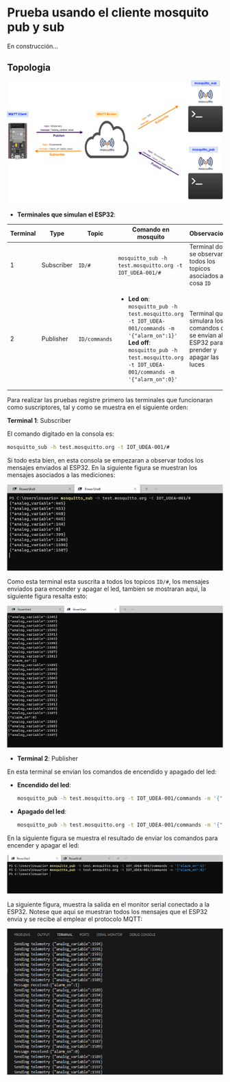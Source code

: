 # Prueba usando el cliente mosquito pub y sub

En construcción...

## Topologia

![red_mqtt](mqtt_ejemplo3-mosquitto-client.png)

* **Terminales que simulan el ESP32**:

|Terminal|Type|Topic|Comando en mosquito|Observaciones|
|---|---|---|---|---|
|1|Subscriber|```ID/#```|```mosquitto_sub -h test.mosquitto.org -t IOT_UDEA-001/#```|Terminal donde se observan todos los topicos asociados a la cosa ```ID```|
|2|Publisher|```ID/commands```|<ul><li>**Led on**: <br> ```mosquitto_pub -h test.mosquitto.org -t IOT_UDEA-001/commands -m '{"alarm_on":1}'``` </li>**Led off**: <br> ```mosquitto_pub -h test.mosquitto.org -t IOT_UDEA-001/commands -m '{"alarm_on":0}'``` </li>|Terminal que simulara los comandos que se envian al ESP32 para prender y apagar las luces|
 

Para realizar las pruebas registre primero las terminales que funcionaran como suscriptores, tal y como se muestra en el siguiente orden:

**Terminal 1**: Subscriber

El comando digitado en la consola es:

```bash
mosquitto_sub -h test.mosquitto.org -t IOT_UDEA-001/#
```

Si todo esta bien, en esta consola se empezaran a observar todos los mensajes enviados al ESP32. En la siguiente figura se muestran los mensajes asociados a las mediciones:

![mosquitto_sub](client_sub.png)

Como esta terminal esta suscrita a todos los topicos ```ID/#```, los mensajes enviados para encender y apagar el led, tambien se mostraran aqui, la siguiente figura resalta esto:

![mosquitto_sub2](client_sub2.png)

* **Terminal 2**: Publisher

En esta terminal se envian los comandos de encendido y apagado del led:
* **Encendido del led**:
  
  ```bash
  mosquitto_pub -h test.mosquitto.org -t IOT_UDEA-001/commands -m '{"alarm_on":1}'
  ```
    
* **Apagado del led**:
  
  ```bash
  mosquitto_pub -h test.mosquitto.org -t IOT_UDEA-001/commands -m '{"alarm_on":0}'
  ```

En la siguiente figura se muestra el resultado de enviar los comandos para encender y apagar el led:

![sub_escritorio](client_pub.png)

La siguiente figura, muestra la salida en el monitor serial conectado a la ESP32. Notese que aqui se muestran todos los mensajes que el ESP32 envia y se recibe al emplear el protocolo MQTT:

![monitor-serial](serial-monitor.png)